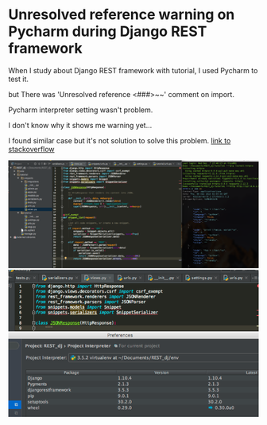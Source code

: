 # Unresolved reference warning on Pycharm during Django REST framework

When I study about Django REST framework with tutorial, I used Pycharm to test it.

but There was 'Unresolved reference <###>~~' comment on import.

Pycharm interpreter setting wasn't problem.

I don't know why it shows me warning yet...

I found similar case but it's not solution to solve this problem.
[link to stackoverflow](http://stackoverflow.com/questions/11725519/pycharm-shows-unresolved-references-error-for-valid-code)

![image1](image_1.png)
![image2](image_2.png)

